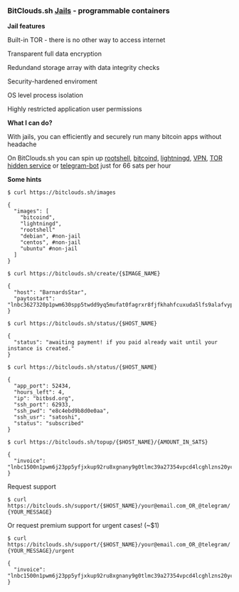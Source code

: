 ### BitClouds.sh [Jails] - programmable containers ###

**Jail features**

[Jails]:https://www.freebsd.org/doc/handbook/jails.html

Built-in TOR - there is no other way to access internet

Transparent full data encryption

Redundand storage array with data integrity checks

Security-hardened enviroment

OS level process isolation

Highly restricted application user permissions

**What I can do?**

With jails, you can efficiently and securely run many bitcoin apps without headache

On BitClouds.sh you can spin up [rootshell], [bitcoind], [lightningd], [VPN], [TOR hidden service] or [telegram-bot] just for 66 sats per hour

[telegram-bot]: https://bitcoin-software.github.io/bitbsd-clouds/telegram-bot/
[VPN]: https://bitcoin-software.github.io/bitbsd-clouds/vpn/
[lightningd]: https://bitcoin-software.github.io/bitbsd-clouds/lightningd/
[bitcoind]: https://bitcoin-software.github.io/bitbsd-clouds/bitcoind/
[rootshell]: https://bitcoin-software.github.io/bitbsd-clouds/rootshell/
[TOR hidden service]: https://github.com/bitcoin-software/bitbsd-clouds/tree/master/tor-hidden-service

**Some hints**

`$ curl https://bitclouds.sh/images`

````
{
  "images": [
    "bitcoind", 
    "lightningd", 
    "rootshell"
    "debian", #non-jail 
    "centos", #non-jail
    "ubuntu" #non-jail
  ]
}
````



`$ curl https://bitclouds.sh/create/{$IMAGE_NAME}`

````
{
  "host": "BarnardsStar", 
  "paytostart": "lnbc3627320p1pwm630spp5twdd9yq5mufat0fagrxr8fjfkhahfcuxuda5lfs9alafvyp0vpwqdq5gfshymnpwfj8x5m5v9eqxqzjccqp2rzjq0hpsr5wupl3l8yeslvckh2aanmt447stz7a3036m97gurwjehrm5zxy4cqq0scqqqqqqqpgqqqqqzqqzsh8z7nj3vqknrumrtv84erxdzpfg5tr5knys5c3r7d2mfpc9dzm6psz4sstzrc36040pntdv9s484au4xdhvc9mvx9a8zcrexnr9h6zqp7gm7kk"
}
````


`$ curl https://bitclouds.sh/status/{$HOST_NAME}`

````
{
  "status": "awaiting payment! if you paid already wait until your instance is created."
}
````



`$ curl https://bitclouds.sh/status/{$HOST_NAME}`

````
{
  "app_port": 52434,
  "hours_left": 4,   
  "ip": "bitbsd.org", 
  "ssh_port": 62933,
  "ssh_pwd": "e8c4ebd9b8d0e0aa",
  "ssh_usr": "satoshi",
  "status": "subscribed"
}
````

`$ curl https://bitclouds.sh/topup/{$HOST_NAME}/{AMOUNT_IN_SATS}`
````
{
  "invoice": "lnbc1500n1pwm6j23pp5yfjxkup92ru8xgnany9g0tlmc39a27354vpcd4lcghlzns20yczqdqj23skj7tpdenhx6r0w5xqzjccqp2rzjqfxj8p6qjf5l8du7yuytkwdcjhylfd4gxgs48t65awjg04ye80mq7zx8dgqqy9gqqyqqqqqqqqqqvsqqrctl0e2gdcjnz5lv52v9gss7aww5wrle9c78qnwtvy4nywp30kydlreaywwjxawr8vnluak836wnlvvc3j0xvpvglqg2xrsx2y3ep3m8qp35p59r"
}
````

Request support

`$ curl https://bitclouds.sh/support/{$HOST_NAME}/your@email.com_OR_@telegram/{YOUR_MESSAGE}`

Or request premium support for urgent cases! (~$1)

`$ curl https://bitclouds.sh/support/{$HOST_NAME}/your@email.com_OR_@telegram/{YOUR_MESSAGE}/urgent`
````
{
  "invoice": "lnbc1500n1pwm6j23pp5yfjxkup92ru8xgnany9g0tlmc39a27354vpcd4lcghlzns20yczqdqj23skj7tpdenhx6r0w5xqzjccqp2rzjqfxj8p6qjf5l8du7yuytkwdcjhylfd4gxgs48t65awjg04ye80mq7zx8dgqqy9gqqyqqqqqqqqqqvsqqrctl0e2gdcjnz5lv52v9gss7aww5wrle9c78qnwtvy4nywp30kydlreaywwjxawr8vnluak836wnlvvc3j0xvpvglqg2xrsx2y3ep3m8qp35p59r"
}
````
